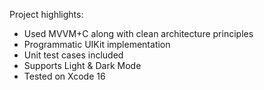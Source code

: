 Project highlights:
- Used MVVM+C along with clean architecture principles
- Programmatic UIKit implementation
- Unit test cases included
- Supports Light & Dark Mode
- Tested on Xcode 16
